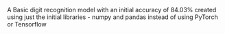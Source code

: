 A Basic digit recognition model with an initial accuracy of 84.03% created using just the initial libraries - numpy and pandas instead of using PyTorch or Tensorflow
